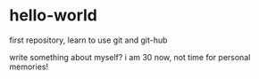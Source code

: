 # hello-world
first repository, learn to use git and git-hub

write something about myself? i am 30 now, not time for personal memories!
